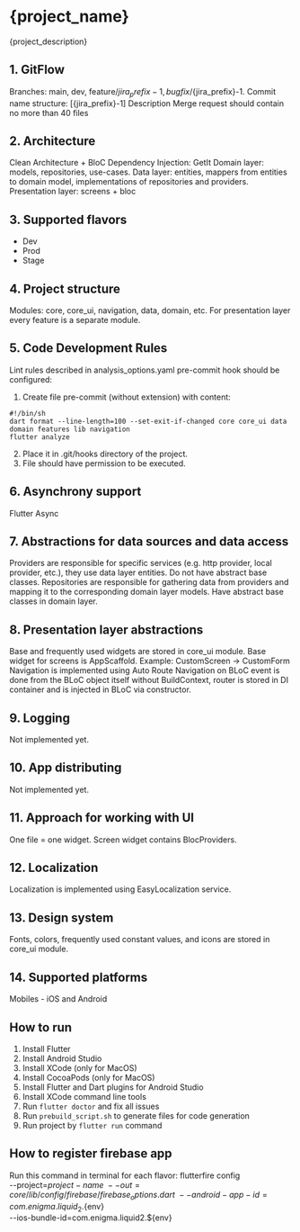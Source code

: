 # {project_name}
{project_description} 

## 1. GitFlow
Branches: main, dev, feature/${jira_prefix}-1, bugfix/${jira_prefix}-1.
Commit name structure: [{jira_prefix}-1] Description
Merge request should contain no more than 40 files

## 2. Architecture
Clean Architecture + BloC
Dependency Injection: GetIt
Domain layer: models, repositories, use-cases.
Data layer: entities, mappers from entities to domain model, implementations of repositories and providers.
Presentation layer: screens + bloc

## 3. Supported flavors
- Dev
- Prod
- Stage

## 4. Project structure
Modules: core, core_ui, navigation, data, domain, etc.
For presentation layer every feature is a separate module.

## 5. Code Development Rules
Lint rules described in analysis_options.yaml
pre-commit hook should be configured:
1. Create file pre-commit (without extension) with content:
```
#!/bin/sh
dart format --line-length=100 --set-exit-if-changed core core_ui data domain features lib navigation
flutter analyze
```
2. Place it in .git/hooks directory of the project.
3. File should have permission to be executed.

## 6. Asynchrony support
Flutter Async

## 7. Abstractions for data sources and data access
Providers are responsible for specific services (e.g. http provider, local provider, etc.),
they use data layer entities. Do not have abstract base classes.
Repositories are responsible for gathering data from providers
and mapping it to the corresponding domain layer models. Have abstract base classes in domain layer.

## 8. Presentation layer abstractions
Base and frequently used widgets are stored in core_ui module.
Base widget for screens is AppScaffold.
Example: CustomScreen -> CustomForm
Navigation is implemented using Auto Route
Navigation on BLoC event is done from the BLoC object itself without BuildContext,
router is stored in DI container and is injected in BLoC via constructor.

## 9. Logging
Not implemented yet.

## 10. App distributing
Not implemented yet.

## 11. Approach for working with UI
One file = one widget.
Screen widget contains BlocProviders.

## 12. Localization
Localization is implemented using EasyLocalization service.

## 13. Design system
Fonts, colors, frequently used constant values, and icons are stored in core_ui module.

## 14. Supported platforms
Mobiles - iOS and Android

## How to run

1. Install Flutter
2. Install Android Studio
3. Install XCode (only for MacOS)
4. Install CocoaPods (only for MacOS)
5. Install Flutter and Dart plugins for Android Studio
6. Install XCode command line tools
7. Run `flutter doctor` and fix all issues
8. Run `prebuild_script.sh` to generate files for code generation
9. Run project by `flutter run` command

## How to register firebase app

Run this command in terminal for each flavor:
flutterfire config \
--project=${project-name} \
--out=core/lib/config/firebase/firebase_options.dart \
--android-app-id=com.enigma.liquid_2.${env} \
--ios-bundle-id=com.enigma.liquid2.${env} 
